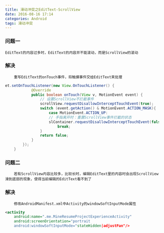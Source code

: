 ```yaml
---
title: 滑动冲突之EditText-ScrollView
date: 2016-08-16 17:14
categories: Android
tags: 滑动冲突
---
```

### 问题一
    EditText的内容过多时，EditText的内容并不能滚动，而是ScrollView的滚动
### 解决
        重写EditText的onTouch事件，将触摸事件交给EditText来处理

``` java
et.setOnTouchListener(new View.OnTouchListener() {
            @Override
            public boolean onTouch(View v, MotionEvent event) {
                // 设置ScrollView不拦截事件
                scrollView.requestDisallowInterceptTouchEvent(true);
                switch (event.getAction() & MotionEvent.ACTION_MASK){
                    case MotionEvent.ACTION_UP:
                    // 手指离开时：重置ScrollView事件拦截的状态
                    slContainer.requestDisallowInterceptTouchEvent(false);
                        break;
                }
                return false;
            }
        });
    }
```
### 问题二
        若有ScrollView内容比较多，比较长时，编辑EditText里的内容时会出现ScrollView滑到底部的现象，使得当前编辑的EditText看不到了
### 解决
        修改AndroidManifest.xml中Activity的windowSoftInputMode属性
``` xml
<activity
    android:name=".me.MineResumeProjectExperienceActivity"
    android:screenOrientation="portrait
    android:windowSoftInputMode="stateHidden|adjustPan"/>
```